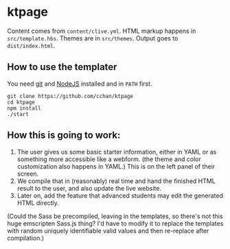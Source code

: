 # ktpage

Content comes from `content/clive.yml`. HTML markup happens in `src/template.hbs`.
Themes are in `src/themes`. Output goes to `dist/index.html`.

## How to use the templater

You need [git](https://git-scm.com/) and [NodeJS](https://nodejs.org) installed and in `PATH` first.

    git clone https://github.com/cchan/ktpage
    cd ktpage
    npm install
    ./start

## How this is going to work:

1. The user gives us some basic starter information, either in YAML or as something more accessible like a webform.
(the theme and color customization also happens in YAML.) This is on the left panel of their screen.
2. We compile that in (reasonably) real time and hand the finished HTML result to the user, and also update the live website.
3. Later on, add the feature that advanced students may edit the generated HTML directly.

(Could the Sass be precompiled, leaving in the templates, so there's not this huge emscripten Sass.js thing?
I'd have to modify it to replace the templates with random uniquely identifiable valid values and then re-replace after compilation.)
